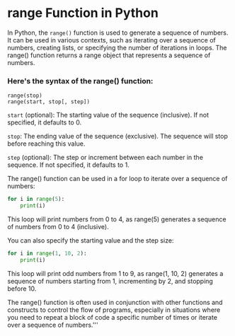 # range Function in Python

In Python, the `range()` function is used to generate a sequence of numbers. It can be used in various contexts, such as iterating over a sequence of numbers, creating lists, or specifying the number of iterations in loops. The range() function returns a range object that represents a sequence of numbers.

### Here's the syntax of the range() function:

```
range(stop)
range(start, stop[, step])
```

`start` (optional): The starting value of the sequence (inclusive). If not specified, it defaults to 0.

`stop`: The ending value of the sequence (exclusive). The sequence will stop before reaching this value.

`step` (optional): The step or increment between each number in the sequence. If not specified, it defaults to 1.

The range() function can be used in a for loop to iterate over a sequence of numbers:

```python
for i in range(5):
    print(i)
```

This loop will print numbers from 0 to 4, as range(5) generates a sequence of numbers from 0 to 4 (inclusive).

You can also specify the starting value and the step size:

```python
for i in range(1, 10, 2):
    print(i)
```

This loop will print odd numbers from 1 to 9, as range(1, 10, 2) generates a sequence of numbers starting from 1, incrementing by 2, and stopping before 10.

The range() function is often used in conjunction with other functions and constructs to control the flow of programs, especially in situations where you need to repeat a block of code a specific number of times or iterate over a sequence of numbers.'''
